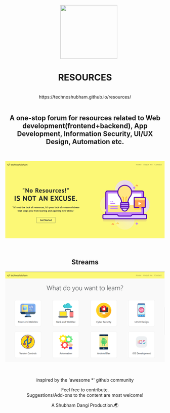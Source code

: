 
<p align="center"> 
&nbsp; &nbsp; &nbsp; <img src="https://image.flaticon.com/icons/svg/74/74960.svg" width="180" height="170">
</p>
<div align="center"><h1>RESOURCES</h1><br>https://technoshubham.github.io/resources/
</div>
  <br>
  <div align="center"> 
<h2>A one-stop forum for resources related to Web development(frontend+backend), App Development, Information Security, UI/UX Design, Automation etc.
</h2>
</div>
<br>
<p align="center"> 
<img src="UI/readme1.png">
</p>
  <br>
  <div align="center"> 
<h2>Streams</h2>
  <p align="center"> 
<img src="UI/readme2.png">
</p>
</div>
   
  
<br>
    <div align="center"> 
 <p>inspired by the 'awesome *' github community </p>
</div>
    
<div align="center"> 
  <p>Feel free to contribute.<br>Suggestions/Add-ons to the content are most welcome!</p>
</div>
<div align="center"> 
 <p>A Shubham Dangi Production.&#127759;</p>
 </div>
